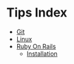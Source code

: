# Tips Index
- [Git](Git)
- [Linux](Linux)
- [Ruby On Rails](Rails)
  - [Installation](Rails/Installation.md)
